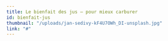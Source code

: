 ```yaml
---
title: Le bienfait des jus – pour mieux carburer
id: bienfait-jus
thumbnail: "/uploads/jan-sedivy-kF4U7OWh_DI-unsplash.jpg"
link: "#"
---
```

